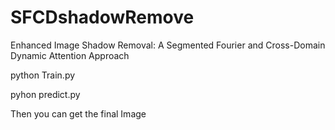 # SFCDshadowRemove
Enhanced Image Shadow Removal: A Segmented Fourier and Cross-Domain Dynamic Attention Approach

 python Train.py

pyhon predict.py

Then you can get the final Image
